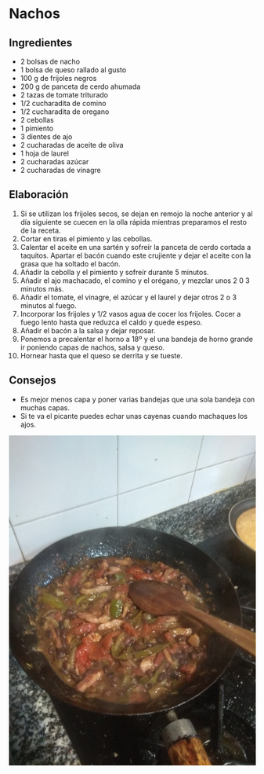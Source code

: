 # Nachos
## Ingredientes
- 2 bolsas de nacho
- 1 bolsa de queso rallado al gusto
- 100 g de frijoles negros
- 200 g de panceta de cerdo ahumada
- 2 tazas de tomate triturado
- 1/2 cucharadita de comino
- 1/2 cucharadita de oregano
- 2 cebollas
- 1 pimiento
- 3 dientes de ajo
- 2 cucharadas de aceite de oliva
- 1 hoja de laurel
- 2 cucharadas azúcar
- 2 cucharadas de vinagre
## Elaboración
1. Si se utilizan los frijoles secos, se dejan en remojo la noche anterior y al día siguiente se cuecen en la olla rápida mientras preparamos el resto de la receta.
2. Cortar en tiras el pimiento y las cebollas. 
3. Calentar el aceite en una sartén y sofreír la panceta de cerdo cortada a taquitos. Apartar el bacón cuando este crujiente y dejar el aceite con la grasa que ha soltado el bacón.
4. Añadir la cebolla y el pimiento y sofreír durante 5 minutos. 
5. Añadir el ajo machacado, el comino y el orégano, y mezclar unos 2 0 3 minutos más. 
6. Añadir el tomate, el vinagre, el azúcar y el laurel y dejar otros 2 o 3 minutos al fuego. 
7. Incorporar los frijoles y 1/2 vasos agua de cocer los frijoles. Cocer a fuego lento hasta que reduzca el caldo y quede espeso. 
8. Añadir el bacón a la salsa y dejar reposar.
9. Ponemos a precalentar el horno a 18º y el una bandeja de horno grande ir poniendo capas de nachos, salsa y queso.
10. Hornear hasta que el queso se derrita y se tueste. 
## Consejos
- Es mejor menos capa y poner varias bandejas que una sola bandeja con muchas capas.
- Si te va el picante puedes echar unas cayenas cuando machaques los ajos.

![Salsa para los nachos](https://raw.githubusercontent.com/gwannon/Recetas/main/imagenes/nachos.jpg)